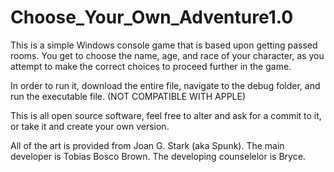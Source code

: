 # Choose_Your_Own_Adventure1.0
This is a simple Windows console game that is based upon getting passed rooms. You get to choose the name, age, and race of your character, as you attempt to make the correct choices to proceed further in the game.

In order to run it, download the entire file, navigate to the debug folder, and run the executable file. (NOT COMPATIBLE WITH APPLE)

This is all open source software, feel free to alter and ask for a commit to it, or take it and create your own version.

All of the art is provided from Joan G. Stark (aka Spunk).
The main developer is Tobias Bosco Brown.
The developing counselelor is Bryce.
